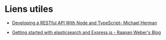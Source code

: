 # Liens utiles
- [Developing a RESTful API With Node and TypeScript- Michael Herman](http://mherman.org/blog/2016/11/05/developing-a-restful-api-with-node-and-typescript/#.WRHX3FS-if)

- [Getting started with elasticsearch and Express.js - Raanan Weber's Blog](https://blog.raananweber.com/2015/11/24/simple-autocomplete-with-elasticsearch-and-node-js/)

